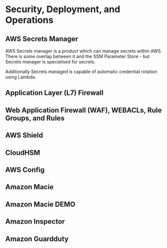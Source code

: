# Security, Deployment, and Operations

## AWS Secrets Manager
AWS Secrets manager is a product which can manage secrets within AWS. There is some overlap between it and the SSM Parameter Store - but Secrets manager is specialised for secrets.

Additionally Secrets managed is capable of automatic credential rotation using Lambda.

## Application Layer (L7) Firewall

## Web Application Firewall (WAF), WEBACLs, Rule Groups, and Rules

## AWS Shield

## CloudHSM

## AWS Config

## Amazon Macie

## Amazon Macie DEMO

## Amazon Inspector

## Amazon Guardduty


